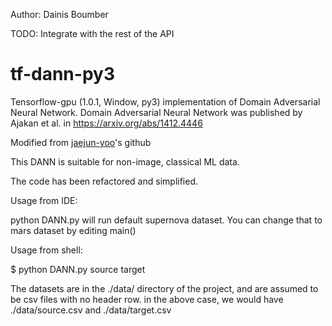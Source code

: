 Author: Dainis Boumber

TODO: Integrate with the rest of the API

# tf-dann-py3

Tensorflow-gpu (1.0.1, Window, py3) implementation of Domain Adversarial Neural Network.
Domain Adversarial Neural Network was published by Ajakan et al.  in  https://arxiv.org/abs/1412.4446

Modified from [jaejun-yoo](https://github.com/jaejun-yoo/tf-dann-py35)'s github

This DANN is suitable for non-image, classical ML data.

The code has been refactored and simplified.

Usage from IDE:

python DANN.py will run default supernova dataset. You can change that to mars dataset by editing main()

Usage from shell:

$ python DANN.py source target

The datasets are in the ./data/ directory of the project, and are assumed to be csv files with no header row.
in the above case, we would have ./data/source.csv and ./data/target.csv

